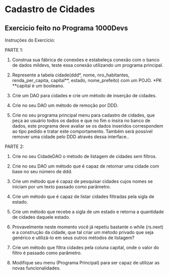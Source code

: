 # Cadastro de Cidades
## Exercicio feito no Programa 1000Devs

Instruções do Exercício:

PARTE 1:

1. Construa sua fábrica de conexões e estabeleça conexão com o banco de dados mildevs, teste essa conexão utilizando um programa principal.

2. Represente a tabela cidade(ddd*, nome, nro_habitantes, renda_per_capita, capital**, estado, nome_prefeito) com um POJO. 
	*PK 
	**capital é um booleano.

3. Crie um DAO para cidades e crie um método de inserção de cidades.

4. Crie no seu  DAO um método de remoção por DDD.

5. Crie no seu programa principal menu para cadastro de cidades, que peça ao usuário todos os dados e que no fim o insira no banco de dados, este programa deve 
avaliar se os dados inseridos correspondem ao tipo pedido e tratar este comportamento. Também será possível remover uma cidade pelo DDD através dessa interface..


PARTE 2:

1. Crie no seu CidadeDAO o método de listagem de cidades sem filtros.

2. Crie no seu DAO um método que é capaz de retornar uma cidade com base no seu número de ddd.

3. Crie um método que é capaz de pesquisar cidades cujos nomes se iniciam por um texto
passado como parâmetro.

4. Crie um método que é capaz de listar cidades filtradas pela sigla de estado.

5. Crie um método que recebe a sigla de um estado e retorna a quantidade de cidades daquele estado.

6. Provavelmente neste momento você já repetiu bastante o while (rs.next) e a construção da cidade, que tal criar um método privado que seja genérico e utilizá-lo em seus outros métodos de listagem?

7. Crie um método que filtra cidades pela coluna capital, onde o valor do filtro é passado como parâmetro.

8. Modifique seu menu (Programa Principal) para ser capaz de utilizar as novas funcionalidades.

